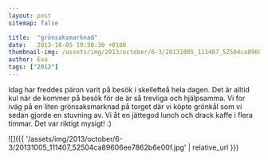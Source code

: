 ```yaml
---
layout: post
sitemap: false

title:  "grönsaksmarknad"
date:   2013-10-05 19:30:30 +0100
thumbnail-img: /assets/img/2013/october/6-3/20131005_111407_52504ca89606ee7862b6e00f.jpg
author: Eva
tags: ["2013"]
---
```


Idag har freddes päron varit på besök i skellefteå hela dagen. Det är alltid kul när de kommer på besök för de är så trevliga och hjälpsamma. Vi for iväg på en liten grönsaksmarknad på torget där vi köpte grönkål som vi sedan gjorde en stuvning av. Vi åt en jättegod lunch och drack kaffe i flera timmar. Det var riktigt mysigt! :)

![]({{ '/assets/img/2013/october/6-3/20131005_111407_52504ca89606ee7862b6e00f.jpg'  | relative_url }})

